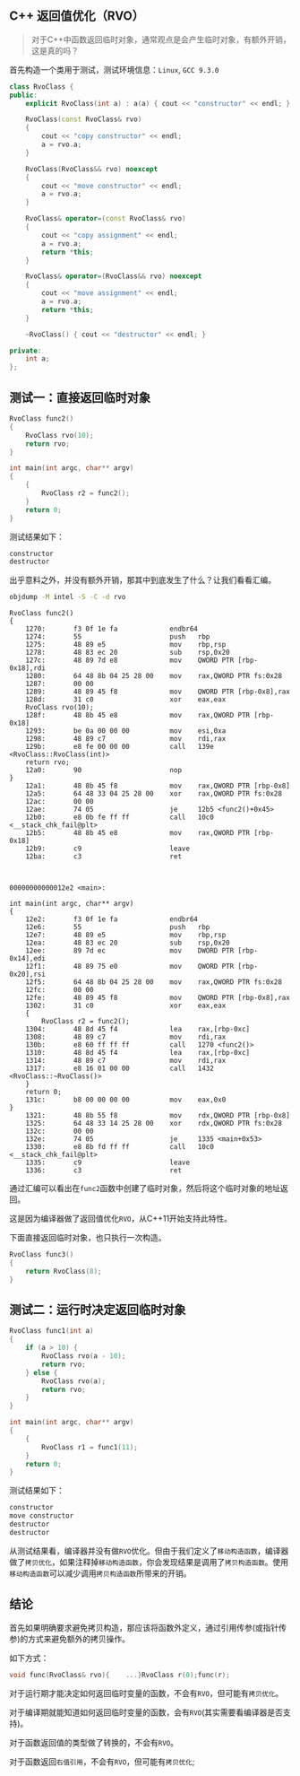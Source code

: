 ## C++ 返回值优化（RVO）

> 对于C++中函数返回临时对象，通常观点是会产生临时对象，有额外开销，这是真的吗？



首先构造一个类用于测试，测试环境信息：`Linux`, `GCC 9.3.0`

```c++
class RvoClass {
public:
    explicit RvoClass(int a) : a(a) { cout << "constructor" << endl; }

    RvoClass(const RvoClass& rvo)
    {
        cout << "copy constructor" << endl;
        a = rvo.a;
    }

    RvoClass(RvoClass&& rvo) noexcept
    {
        cout << "move constructor" << endl;
        a = rvo.a;
    }

    RvoClass& operator=(const RvoClass& rvo)
    {
        cout << "copy assignment" << endl;
        a = rvo.a;
        return *this;
    }

    RvoClass& operator=(RvoClass&& rvo) noexcept
    {
        cout << "move assignment" << endl;
        a = rvo.a;
        return *this;
    }

    ~RvoClass() { cout << "destructor" << endl; }

private:
    int a;
};
```

## 测试一：直接返回临时对象

```c++
RvoClass func2()
{
    RvoClass rvo(10);
    return rvo;
}

int main(int argc, char** argv)
{
    {
        RvoClass r2 = func2();
    }
    return 0;
}
```

测试结果如下：

```txt
constructor
destructor
```

出乎意料之外，并没有额外开销，那其中到底发生了什么？让我们看看汇编。

```bash
objdump -M intel -S -C -d rvo
```

```assembly
RvoClass func2()
{
    1270:       f3 0f 1e fa             endbr64 
    1274:       55                      push   rbp
    1275:       48 89 e5                mov    rbp,rsp
    1278:       48 83 ec 20             sub    rsp,0x20
    127c:       48 89 7d e8             mov    QWORD PTR [rbp-0x18],rdi
    1280:       64 48 8b 04 25 28 00    mov    rax,QWORD PTR fs:0x28
    1287:       00 00 
    1289:       48 89 45 f8             mov    QWORD PTR [rbp-0x8],rax
    128d:       31 c0                   xor    eax,eax
    RvoClass rvo(10);
    128f:       48 8b 45 e8             mov    rax,QWORD PTR [rbp-0x18]
    1293:       be 0a 00 00 00          mov    esi,0xa
    1298:       48 89 c7                mov    rdi,rax
    129b:       e8 fe 00 00 00          call   139e <RvoClass::RvoClass(int)>
    return rvo;
    12a0:       90                      nop
}
    12a1:       48 8b 45 f8             mov    rax,QWORD PTR [rbp-0x8]
    12a5:       64 48 33 04 25 28 00    xor    rax,QWORD PTR fs:0x28
    12ac:       00 00 
    12ae:       74 05                   je     12b5 <func2()+0x45>
    12b0:       e8 0b fe ff ff          call   10c0 <__stack_chk_fail@plt>
    12b5:       48 8b 45 e8             mov    rax,QWORD PTR [rbp-0x18]
    12b9:       c9                      leave  
    12ba:       c3                      ret    
    
    

00000000000012e2 <main>:

int main(int argc, char** argv)
{
    12e2:       f3 0f 1e fa             endbr64 
    12e6:       55                      push   rbp
    12e7:       48 89 e5                mov    rbp,rsp
    12ea:       48 83 ec 20             sub    rsp,0x20
    12ee:       89 7d ec                mov    DWORD PTR [rbp-0x14],edi
    12f1:       48 89 75 e0             mov    QWORD PTR [rbp-0x20],rsi
    12f5:       64 48 8b 04 25 28 00    mov    rax,QWORD PTR fs:0x28
    12fc:       00 00 
    12fe:       48 89 45 f8             mov    QWORD PTR [rbp-0x8],rax
    1302:       31 c0                   xor    eax,eax
    {
        RvoClass r2 = func2();
    1304:       48 8d 45 f4             lea    rax,[rbp-0xc]
    1308:       48 89 c7                mov    rdi,rax
    130b:       e8 60 ff ff ff          call   1270 <func2()>
    1310:       48 8d 45 f4             lea    rax,[rbp-0xc]
    1314:       48 89 c7                mov    rdi,rax
    1317:       e8 16 01 00 00          call   1432 <RvoClass::~RvoClass()>
    }
    return 0;
    131c:       b8 00 00 00 00          mov    eax,0x0
}
    1321:       48 8b 55 f8             mov    rdx,QWORD PTR [rbp-0x8]
    1325:       64 48 33 14 25 28 00    xor    rdx,QWORD PTR fs:0x28
    132c:       00 00 
    132e:       74 05                   je     1335 <main+0x53>
    1330:       e8 8b fd ff ff          call   10c0 <__stack_chk_fail@plt>
    1335:       c9                      leave  
    1336:       c3                      ret    
```

通过汇编可以看出在`func2`函数中创建了临时对象，然后将这个临时对象的地址返回。

这是因为编译器做了返回值优化`RVO`，从C++11开始支持此特性。

下面直接返回临时对象，也只执行一次构造。

```cpp
RvoClass func3()
{
    return RvoClass(8);
}
```

## 测试二：运行时决定返回临时对象

```cpp
RvoClass func1(int a)
{
    if (a > 10) {
        RvoClass rvo(a - 10);
        return rvo;
    } else {
        RvoClass rvo(a);
        return rvo;
    }
}

int main(int argc, char** argv)
{
    {
        RvoClass r1 = func1(11);
    }
    return 0;
}
```

测试结果如下：

```txt
constructor
move constructor
destructor
destructor
```

从测试结果看，编译器并没有做`RVO`优化。但由于我们定义了`移动构造函数`，编译器做了`拷贝优化`，如果注释掉`移动构造函数`，你会发现结果是调用了`拷贝构造函数`。使用`移动构造函数`可以减少调用`拷贝构造函数`所带来的开销。

## 结论

首先如果明确要求避免拷贝构造，那应该将函数外定义，通过引用传参(或指针传参)的方式来避免额外的拷贝操作。

如下方式：

```cpp
void func(RvoClass& rvo){    ...}RvoClass r(0);func(r);
```

对于运行期才能决定如何返回临时变量的函数，不会有`RVO`，但可能有`拷贝优化`。

对于编译期就能知道如何返回临时变量的函数，会有`RVO`(其实需要看编译器是否支持)。

对于函数返回值的类型做了转换的，不会有`RVO`。

对于函数返回`右值引用`，不会有`RVO`，但可能有`拷贝优化`;

